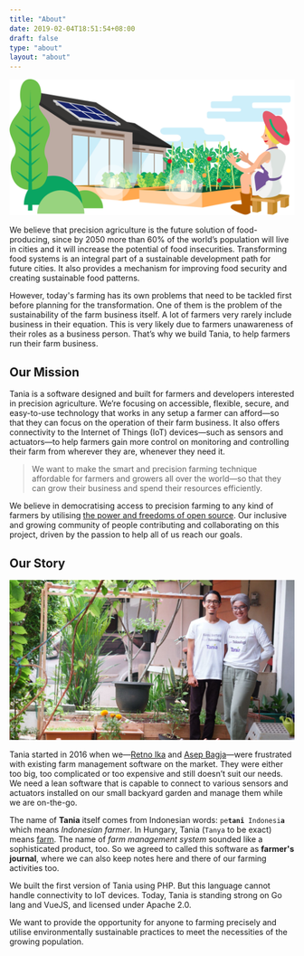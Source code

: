 ```yaml
---
title: "About"
date: 2019-02-04T18:51:54+08:00
draft: false
type: "about"
layout: "about"
---
```


<div class="p-t-40 p-b-40" data-animate="fadeIn" data-animate-delay="300">
    <img src="/images/taniasgarden.svg" class="img-fluid">
</div>
<div data-animate="fadeInUp" data-animate-delay="500">
    <p class="">
        We believe that precision agriculture is the future solution of food-producing, since by 2050 more than 60% of the world’s population will live in cities and it will increase the potential of food insecurities. Transforming food systems is an integral part of a sustainable development path for future cities. It also provides a mechanism for improving food security and creating sustainable food patterns. 
    </p>
    <p class="">
        However, today's farming has its own problems that need to be tackled first before planning for the transformation. One of them is the problem of the sustainability of the farm business itself. A lot of farmers very rarely include business in their equation. This is very likely due to farmers unawareness of their roles as a business person. That’s why we build Tania, to help farmers run their farm business.
    </p>
</div>
<div class="p-t-40" data-animate="fadeIn" data-animate-delay="400">
    <h2 class="text-center">Our Mission</h2>
    <p class="">
        Tania is a software designed and built for farmers and developers interested in precision agriculture. We’re focusing on accessible, flexible, secure, and easy-to-use technology that works in any setup a farmer can afford—so that they can focus on the operation of their farm business. It also offers connectivity to the Internet of Things (IoT) devices—such as sensors and actuators—to help farmers gain more control on monitoring and controlling their farm from wherever they are, whenever they need it.
    </p>
    <blockquote class="p-t-40 p-b-40 m-t-40 m-b-40 background-light">
        We want to make the smart and precision farming technique affordable for farmers and growers all over the world&mdash;so that they can grow their business and spend their resources efficiently.
    </blockquote>
    <p class="">
        We believe in democratising access to precision farming to any kind of farmers by utilising <a href="https://opensource.org/osd-annotated">the power and freedoms of open source</a>. Our inclusive and growing community of people contributing and collaborating on this project, driven by the passion to help all of us reach our goals. 
    </p>
</div>
<div class="p-t-40" data-animate="fadeIn" data-animate-delay="900">
    <h2 class="text-center">Our Story</h2>
    <div class="row d-flex justify-content-center p-t-20 p-b-40">
        <div class="col-9">
            <img src="/img/asep-retno.jpg" alt="Asep Bagja & Retno Ika; initiator of Tania Farmer's Journal" class="img-fluid">
        </div>
    </div>
    <p class="">
        Tania started in 2016 when we&mdash;<a href="https://retnoika.github.io" target="_blank">Retno Ika</a> and <a href="http://asepbagja.com" target="_blank">Asep Bagja</a>&mdash;were frustrated with existing farm management software on the market. They were either too big, too complicated or too expensive and still doesn’t suit our needs. We need a lean software that is capable to connect to various sensors and actuators installed on our small backyard garden and manage them while we are on-the-go.
    </p>
    <p class="">
        The name of <strong>Tania</strong> itself comes from Indonesian words: <code>pe<strong>tani</strong> Indonesi<strong>a</strong></code> which means <em>Indonesian farmer</em>. In Hungary, Tania (<code>Tanya</code> to be exact) means <u>farm</u>. The name of <em>farm management system</em> sounded like a sophisticated product, too. So we agreed to called this software as <strong>farmer's journal</strong>, where we can also keep notes here and there of our farming activities too.
    </p>
    <p class="">
        We built the first version of Tania using PHP. But this language cannot handle connectivity to IoT devices. Today, Tania is standing strong on Go lang and VueJS, and licensed under Apache 2.0.
    </p>
    <p class="">
        We want to provide the opportunity for anyone to farming precisely and utilise environmentally sustainable practices to meet the necessities of the growing population.
    </p>
</div>